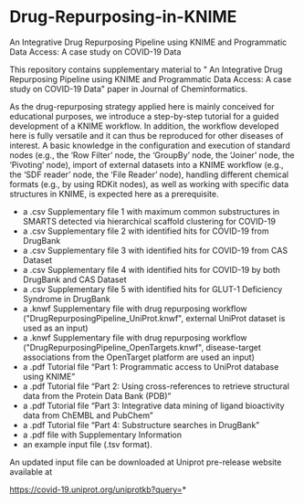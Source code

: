# Drug-Repurposing-in-KNIME
An Integrative Drug Repurposing Pipeline using KNIME and Programmatic Data Access: A case study on COVID-19 Data

This repository contains supplementary material to "
An Integrative Drug Repurposing Pipeline using KNIME and Programmatic Data Access: A case study on COVID-19 Data" 
paper in Journal of Cheminformatics. 

As the drug-repurposing strategy applied here is mainly conceived for educational purposes, we introduce a step-by-step tutorial for a guided development of a KNIME workflow. In addition, the workflow developed here is fully versatile and it can thus be reproduced for other diseases of interest. A basic knowledge in the configuration and execution of standard nodes (e.g., the ‘Row Filter’ node, the ‘GroupBy’ node, the ‘Joiner’ node, the ‘Pivoting’ node), import of external datasets into a KNIME workflow (e.g., the ‘SDF reader’ node, the ‘File Reader’ node), handling different chemical formats (e.g., by using RDKit nodes), as well as working with specific data structures in KNIME, is expected here as a prerequisite. 

- a .csv Supplementary file 1 with maximum common substructures in SMARTS detected via hierarchical scaffold clustering for COVID-19
- a .csv Supplementary file 2 with identified hits for COVID-19 from DrugBank
- a .csv Supplementary file 3 with identified hits for COVID-19 from CAS Dataset
- a .csv  Supplementary file 4 with identified hits for COVID-19 by both DrugBank and CAS Dataset
- a .csv  Supplementary file 5 with identified hits for GLUT-1 Deficiency Syndrome in DrugBank
- a .knwf Supplementary file with drug repurposing workflow ("DrugRepurposingPipeline_UniProt.knwf", external UniProt dataset is used as an input)
- a .knwf Supplementary file with drug repurposing workflow ("DrugRepurposingPipeline_OpenTargets.knwf", disease-target associations from the OpenTarget platform are used an input)
- a .pdf Tutorial file “Part 1: Programmatic access to UniProt database using KNIME”
- a .pdf Tutorial file “Part 2: Using cross-references to retrieve structural data from the Protein Data Bank (PDB)”
- a .pdf Tutorial file “Part 3: Integrative data mining of ligand bioactivity data from ChEMBL and PubChem”
- a .pdf Tutorial file “Part 4: Substructure searches in DrugBank”
- a .pdf file with Supplementary Information
- an example input file (.tsv format). 

An updated input file can be downloaded at Uniprot pre-release website available at

https://covid-19.uniprot.org/uniprotkb?query=*


